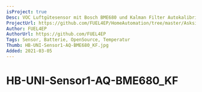 ```yaml
---
isProject: true
Desc: VOC Luftgütesensor mit Bosch BME680 und Kalman Filter Autokalibrierung, aLF Version
ProjectUrl: https://github.com/FUEL4EP/HomeAutomation/tree/master/AsksinPP_developments/sketches/HB-UNI-Sensor1-AQ-BME680_KF
Author: FUEL4EP
AuthorUrl: https://github.com/FUEL4EP
Tags: Sensor, Batterie, OpenSource, Temperatur
Thumb: HB-UNI-Sensor1-AQ-BME680_KF.jpg
Added: 2021-03-05
---
```


# HB-UNI-Sensor1-AQ-BME680_KF

